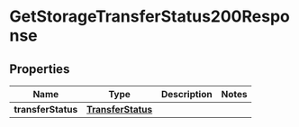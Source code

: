 

# GetStorageTransferStatus200Response


## Properties

| Name | Type | Description | Notes |
|------------ | ------------- | ------------- | -------------|
|**transferStatus** | [**TransferStatus**](TransferStatus.md) |  |  |



